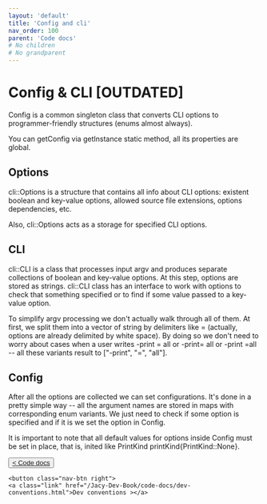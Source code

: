 ```yaml
---
layout: 'default'
title: 'Config and cli'
nav_order: 100
parent: 'Code docs'
# No children
# No grandparent
---
```


# Config & CLI [OUTDATED]

<span class="inline-code highlight-jc hljs">Config</span> is a common singleton class that converts CLI options to programmer-friendly structures (<span class="inline-code highlight-jc hljs"><span class="hljs-keyword">enum</span></span>s almost
always).

You can get<span class="inline-code highlight-jc hljs">Config</span> via <span class="inline-code highlight-jc hljs">getInstance</span> static method, all its properties are global.

## Options

<span class="inline-code highlight-jc hljs">cli::Options</span> is a structure that contains all info about CLI options: existent boolean and key-value options, allowed
source file extensions, options dependencies, etc.

Also, <span class="inline-code highlight-jc hljs">cli::Options</span> acts as a storage for specified CLI options.

## CLI

<span class="inline-code highlight-jc hljs">cli::CLI</span> is a class that processes input <span class="inline-code highlight-jc hljs">argv</span> and produces separate collections of boolean and key-value options. At
this step, options are stored as strings. <span class="inline-code highlight-jc hljs">cli::CLI</span> class has an interface to work with options to check that something
specified or to find if some value passed to a key-value option.

To simplify <span class="inline-code highlight-jc hljs">argv</span> processing we don't actually walk through all of them. At first, we split them into a vector of
string by delimiters like <span class="inline-code highlight-jc hljs">=</span> (actually, options are already delimited by white space). By doing so we don't need to
worry about cases when a user writes <span class="inline-code highlight-jc hljs">-print = all</span> or <span class="inline-code highlight-jc hljs">-print= all</span> or <span class="inline-code highlight-jc hljs">-print =all</span> -- all these variants result to
<span class="inline-code highlight-jc hljs">[<span class="hljs-string">&quot;-print&quot;</span>, <span class="hljs-string">&quot;=&quot;</span>, <span class="hljs-string">&quot;all&quot;</span>]</span>.

## Config

After all the options are collected we can set configurations. It's done in a pretty simple way -- all the argument
names are stored in maps with corresponding enum variants. We just need to check if some option is specified and if it
is we set the option in <span class="inline-code highlight-jc hljs">Config</span>.

It is important to note that all default values for options inside <span class="inline-code highlight-jc hljs">Config</span> must be set in place, that is, inited like
<span class="inline-code highlight-jc hljs">PrintKind printKind{PrintKind::<span class="hljs-literal">None</span>}</span>.
<div class="nav-btn-block">
    <button class="nav-btn left">
    <a class="link" href="/Jacy-Dev-Book/code-docs/index.html">< Code docs</a>
</button>

    <button class="nav-btn right">
    <a class="link" href="/Jacy-Dev-Book/code-docs/dev-conventions.html">Dev conventions ></a>
</button>

</div>
